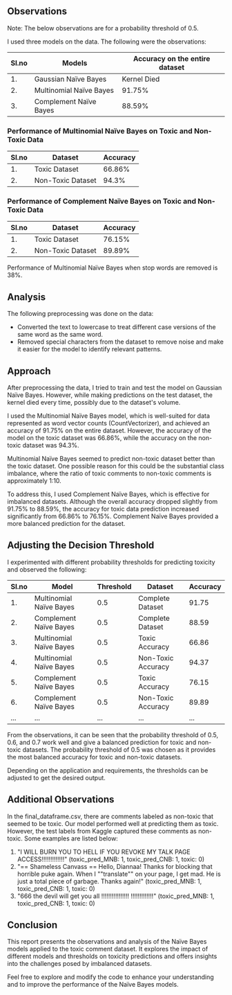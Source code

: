 ## Observations

Note: The below observations are for a probability threshold of 0.5.

I used three models on the data. The following were the observations:

| Sl.no | Models                 | Accuracy on the entire dataset |
|-------|------------------------|---------------------------------|
| 1.    | Gaussian Naïve Bayes   | Kernel Died                     |
| 2.    | Multinomial Naïve Bayes| 91.75%                          |
| 3.    | Complement Naïve Bayes | 88.59%                          |

### Performance of Multinomial Naïve Bayes on Toxic and Non-Toxic Data

| Sl.no | Dataset           | Accuracy  |
|-------|-------------------|-----------|
| 1.    | Toxic Dataset     | 66.86%    |
| 2.    | Non-Toxic Dataset | 94.3%     |

### Performance of Complement Naïve Bayes on Toxic and Non-Toxic Data

| Sl.no | Dataset           | Accuracy  |
|-------|-------------------|-----------|
| 1.    | Toxic Dataset     | 76.15%    |
| 2.    | Non-Toxic Dataset | 89.89%    |

Performance of Multinomial Naïve Bayes when stop words are removed is 38%.

## Analysis

The following preprocessing was done on the data:

- Converted the text to lowercase to treat different case versions of the same word as the same word.
- Removed special characters from the dataset to remove noise and make it easier for the model to identify relevant patterns.

## Approach

After preprocessing the data, I tried to train and test the model on Gaussian Naïve Bayes. However, while making predictions on the test dataset, the kernel died every time, possibly due to the dataset's volume.

I used the Multinomial Naïve Bayes model, which is well-suited for data represented as word vector counts (CountVectorizer), and achieved an accuracy of 91.75% on the entire dataset. However, the accuracy of the model on the toxic dataset was 66.86%, while the accuracy on the non-toxic dataset was 94.3%.

Multinomial Naïve Bayes seemed to predict non-toxic dataset better than the toxic dataset. One possible reason for this could be the substantial class imbalance, where the ratio of toxic comments to non-toxic comments is approximately 1:10.

To address this, I used Complement Naïve Bayes, which is effective for imbalanced datasets. Although the overall accuracy dropped slightly from 91.75% to 88.59%, the accuracy for toxic data prediction increased significantly from 66.86% to 76.15%. Complement Naïve Bayes provided a more balanced prediction for the dataset.

## Adjusting the Decision Threshold

I experimented with different probability thresholds for predicting toxicity and observed the following:

| Sl.no | Model                 | Threshold | Dataset            | Accuracy |
|-------|-----------------------|-----------|--------------------|----------|
| 1.    | Multinomial Naïve Bayes | 0.5     | Complete Dataset   | 91.75    |
| 2.    | Complement Naïve Bayes  | 0.5     | Complete Dataset   | 88.59    |
| 3.    | Multinomial Naïve Bayes | 0.5     | Toxic Accuracy     | 66.86    |
| 4.    | Multinomial Naïve Bayes | 0.5     | Non-Toxic Accuracy | 94.37    |
| 5.    | Complement Naïve Bayes  | 0.5     | Toxic Accuracy     | 76.15    |
| 6.    | Complement Naïve Bayes  | 0.5     | Non-Toxic Accuracy | 89.89    |
| ...   | ...                   | ...       | ...                | ...      |

From the observations, it can be seen that the probability threshold of 0.5, 0.6, and 0.7 work well and give a balanced prediction for toxic and non-toxic datasets. The probability threshold of 0.5 was chosen as it provides the most balanced accuracy for toxic and non-toxic datasets.

Depending on the application and requirements, the thresholds can be adjusted to get the desired output.

## Additional Observations

In the final_dataframe.csv, there are comments labeled as non-toxic that seemed to be toxic. Our model performed well at predicting them as toxic. However, the test labels from Kaggle captured these comments as non-toxic. Some examples are listed below:

1. "I WILL BURN YOU TO HELL IF YOU REVOKE MY TALK PAGE ACCESS!!!!!!!!!!!!!" (toxic_pred_MNB: 1, toxic_pred_CNB: 1, toxic: 0)
2. "== Shameless Canvass == Hello, Diannaa! Thanks for blocking that horrible puke again. When I ""translate"" on your page, I get mad. He is just a total piece of garbage. Thanks again!" (toxic_pred_MNB: 1, toxic_pred_CNB: 1, toxic: 0)
3. "666 the devil will get you all !!!!!!!!!!!!!!!! !!!!!!!!!!!!!" (toxic_pred_MNB: 1, toxic_pred_CNB: 1, toxic: 0)

## Conclusion

This report presents the observations and analysis of the Naïve Bayes models applied to the toxic comment dataset. It explores the impact of different models and thresholds on toxicity predictions and offers insights into the challenges posed by imbalanced datasets.

Feel free to explore and modify the code to enhance your understanding and to improve the performance of the Naïve Bayes models.

